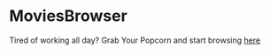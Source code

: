 # MoviesBrowser  

  
Tired of working all day? 
Grab Your Popcorn and start browsing [here](https://phoenix1192.github.io/MoviesBrowser/)
